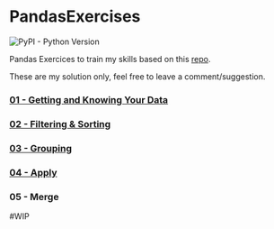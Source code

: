 # PandasExercises
![PyPI - Python Version](https://img.shields.io/pypi/pyversions/Pandas)

Pandas Exercices to train my skills based on this [repo](https://github.com/guipsamora/pandas_exercises).

These are my solution only, feel free to leave a comment/suggestion.


### [01 - Getting and Knowing Your Data](https://github.com/AkiraG/PandasExercises/tree/main/01%20Getting%20%26%20Knowing%20Your%20Data)
### [02 - Filtering & Sorting](https://github.com/AkiraG/PandasExercises/tree/main/02%20Filtering%20%26%20Sorting)
### [03 - Grouping](https://github.com/AkiraG/PandasExercises/tree/main/03%20Grouping)
### [04 - Apply](https://github.com/AkiraG/PandasExercises/tree/main/04%20Apply)
### 05 - Merge

#WIP
